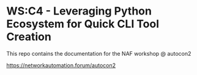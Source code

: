 # WS:C4 - Leveraging Python Ecosystem for Quick CLI Tool Creation

This repo contains the documentation for the NAF workshop @ autocon2

https://networkautomation.forum/autocon2

